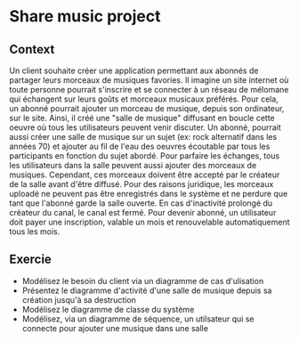 # Share music project

## Context

Un client souhaite créer une application permettant aux abonnés de partager leurs morceaux de musiques favories. Il imagine un site internet où toute personne pourrait s'inscrire et se connecter à un réseau de mélomane qui échangent sur leurs goûts et morceaux musicaux préférés. Pour cela, un abonné pourrait ajouter un morceau de musique, depuis son ordinateur, sur le site. Ainsi, il créé une "salle de musique" diffusant en boucle cette oeuvre où tous les utilisateurs peuvent venir discuter. Un abonné, pourrait aussi créer une salle de musique sur un sujet (ex: rock alternatif dans les années 70) et ajouter au fil de l'eau des oeuvres écoutable par tous les participants en fonction du sujet abordé. Pour parfaire les échanges, tous les utilisateurs dans la salle peuvent aussi ajouter des morceaux de musiques. Cependant, ces morceaux doivent être accepté par le créateur de la salle avant d'être diffusé. Pour des raisons juridique, les morceaux uploadé ne peuvent pas être enregistrés dans le système et ne perdure que tant que l'abonné garde la salle ouverte. En cas d'inactivité prolongé du créateur du canal, le canal est fermé. Pour devenir abonné, un utilisateur doit payer une inscription, valable un mois et renouvelable automatiquement tous les mois.

## Exercie

* Modélisez le besoin du client via un diagramme de cas d'ulisation
* Présentez le diagramme d'activité d'une salle de musique depuis sa création jusqu'à sa destruction
* Modélisez le diagramme de classe du système
* Modélisez, via un diagramme de séquence, un utilsateur qui se connecte pour ajouter une musique dans une salle
